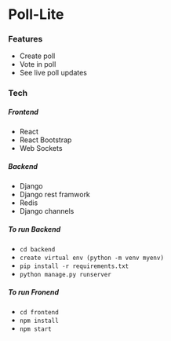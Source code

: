 # Poll-Lite

### Features
- Create poll
- Vote in poll
- See live poll updates

### Tech
##### Frontend
- React
- React Bootstrap
- Web Sockets

##### Backend
- Django
- Django rest framwork
- Redis
- Django channels


##### To run Backend
- `cd backend`
- `create virtual env (python -m venv myenv)`
- `pip install -r requirements.txt`
- `python manage.py runserver`

##### To run Fronend
 - `cd frontend`
 - `npm install`
 - `npm start`
